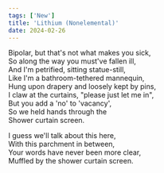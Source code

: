 ```yaml
---
tags: ['New']
title: 'Lithium (Nonelemental)'
date: 2024-02-26
---
```


Bipolar, but that's not what makes you sick,  
So along the way you must've fallen ill,  
And I'm petrified, sitting statue-still,  
Like I'm a bathroom-tethered mannequin,  
Hung upon drapery and loosely kept by pins,  
I claw at the curtains, "please just let me in",  
But you add a 'no' to 'vacancy',  
So we held hands through the  
Shower curtain screen.

I guess we'll talk about this here,  
With this parchment in between,  
Your words have never been more clear,  
Muffled by the shower curtain screen.  
